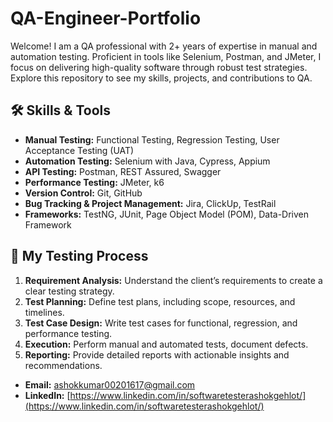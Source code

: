 # QA-Engineer-Portfolio
Welcome! I am a QA professional with 2+ years of expertise in manual and automation testing. Proficient in tools like Selenium, Postman, and JMeter, I focus on delivering high-quality software through robust test strategies. Explore this repository to see my skills, projects, and contributions to QA.

## 🛠️ Skills & Tools
- **Manual Testing:** Functional Testing, Regression Testing, User Acceptance Testing (UAT)
- **Automation Testing:** Selenium with Java, Cypress, Appium
- **API Testing:** Postman, REST Assured, Swagger
- **Performance Testing:** JMeter, k6
- **Version Control:** Git, GitHub
- **Bug Tracking & Project Management:** Jira, ClickUp, TestRail
- **Frameworks:** TestNG, JUnit, Page Object Model (POM), Data-Driven Framework

## 📄 My Testing Process
1. **Requirement Analysis:** Understand the client’s requirements to create a clear testing strategy.
2. **Test Planning:** Define test plans, including scope, resources, and timelines.
3. **Test Case Design:** Write test cases for functional, regression, and performance testing.
4. **Execution:** Perform manual and automated tests, document defects.
5. **Reporting:** Provide detailed reports with actionable insights and recommendations.

- **Email:** [ashokkumar00201617@gmail.com](mailto:ashokkumar00201617@gmail.com)
- **LinkedIn:** [https://www.linkedin.com/in/softwaretesterashokgehlot/](https://www.linkedin.com/in/softwaretesterashokgehlot/)


